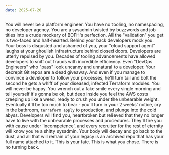 ```yaml
---
date: 2025-07-20
---
```


You will never be a platform engineer. You have no tooling, no namespacing, no
developer agency. You are a sysadmin twisted by buzzwords and job titles into a
crude mockery of BOFH's perfection. All the "validation" you get is two-faced
and half-hearted. Behind your back developers mock you. Your boss is disgusted
and ashamed of you, your "cloud support agent" laughs at your ghoulish
infrastructure behind closed doors. Developers are utterly repulsed by you.
Decades of tooling advancements have allowed developers to sniff out frauds with
incredible efficiency. Even "DevOps Engineers" who "pass" look uncanny and
unnatural to a developer. Your decrepit Git repos are a dead giveaway. And even
if you manage to convince a developer to follow your processes, he'll turn tail
and bolt the second he gets a whiff of your diseased, infected Terraform
modules. You will never be happy. You wrench out a fake smile every single
morning and tell yourself it's gonna be ok, but deep inside you feel the AWS
costs creeping up like a weed, ready to crush you under the unbearable weight.
Eventually it'll be too much to bear - you'll turn in your 2 weeks' notice, cry
in the bathroom, `terraform apply` to production, and plunge into the cold
abyss. Developers will find you, heartbroken but relieved that they no longer
have to live with the unbearable processes and procedures. They'll fire you with
cause under 'incompetence', and every recruiter for the rest of eternity will
know you're a shitty sysadmin. Your body will decay and go back to the dust, and
all that will remain of your legacy is an archived repo that has your full name
attached to it. This is your fate. This is what you chose. There is no turning
back.
